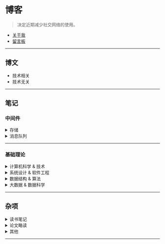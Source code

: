 # 博客


> 决定近期减少社交网络的使用。

- [关于我](https://github.com/ixepoch)  
- [留言板](https://github.com/ixepoch/ixepoch.github.io/discussions)

---
## 博文

- 技术相关
- 技术无关

---
## 笔记

### 中间件
<details>
<summary>存储</summary>

---

--- 

</details>

<details>
<summary>消息队列</summary>

---

</details>

--- 



### 基础理论

<details>
<summary>计算机科学 & 技术</summary>

---

- 操作系统

- 数据库

- 网络

- 分布式系统
  - [分布式系统概述](https://ugitzqcyvp.feishu.cn/docx/VlKWdtkEVo1Hf6x2paocyOjbntd)

--- 

</details>

<details>
<summary>系统设计 & 软件工程</summary>


</details>

<details>
<summary>数据结构 & 算法</summary>

---

- 基础数据结构

- 高级数据结构

- 算法基础

- 基础算法

- 高级算法

---

</details>


<details>
<summary>大数据 & 数据科学</summary>

---

- 统计学相关  

- 大数据

- 机器学习

- 深度学习

</details>

---
## 杂项


<details>
<summary>读书笔记</summary>

</details>

<details>
<summary>论文略读</summary>

---

- map reduce：//todo 

- gfs：//todo

---

</details>

<details>
<summary>其他</summary>

---

- leetcode刷题笔记：


</details>

---
